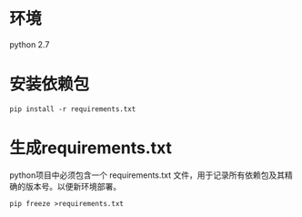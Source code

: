 # 环境
python 2.7
# 安装依赖包
```
pip install -r requirements.txt
```
# 生成requirements.txt
python项目中必须包含一个 requirements.txt 文件，用于记录所有依赖包及其精确的版本号。以便新环境部署。
```
pip freeze >requirements.txt
```